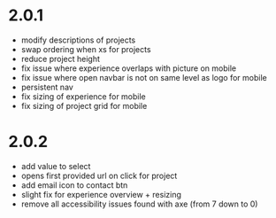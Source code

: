 # 2.0.1

- modify descriptions of projects
- swap ordering when xs for projects
- reduce project height
- fix issue where experience overlaps with picture on mobile
- fix issue where open navbar is not on same level as logo for mobile
- persistent nav
- fix sizing of experience for mobile
- fix sizing of project grid for mobile

# 2.0.2

- add value to select
- opens first provided url on click for project
- add email icon to contact btn
- slight fix for experience overview + resizing
- remove all accessibility issues found with axe (from 7 down to 0)
